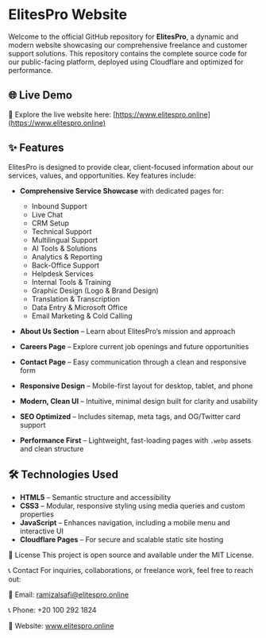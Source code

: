 # ElitesPro Website

Welcome to the official GitHub repository for **ElitesPro**, a dynamic and modern website showcasing our comprehensive freelance and customer support solutions. This repository contains the complete source code for our public-facing platform, deployed using Cloudflare and optimized for performance.

## 🌐 Live Demo

🔗 Explore the live website here: [https://www.elitespro.online](https://www.elitespro.online)

## ✨ Features

ElitesPro is designed to provide clear, client-focused information about our services, values, and opportunities. Key features include:

* **Comprehensive Service Showcase** with dedicated pages for:
  * Inbound Support  
  * Live Chat  
  * CRM Setup  
  * Technical Support  
  * Multilingual Support  
  * AI Tools & Solutions  
  * Analytics & Reporting  
  * Back-Office Support  
  * Helpdesk Services  
  * Internal Tools & Training  
  * Graphic Design (Logo & Brand Design)  
  * Translation & Transcription  
  * Data Entry & Microsoft Office  
  * Email Marketing & Cold Calling

* **About Us Section** – Learn about ElitesPro’s mission and approach  
* **Careers Page** – Explore current job openings and future opportunities  
* **Contact Page** – Easy communication through a clean and responsive form  
* **Responsive Design** – Mobile-first layout for desktop, tablet, and phone  
* **Modern, Clean UI** – Intuitive, minimal design built for clarity and usability  
* **SEO Optimized** – Includes sitemap, meta tags, and OG/Twitter card support  
* **Performance First** – Lightweight, fast-loading pages with `.webp` assets and clean structure

## 🛠️ Technologies Used

* **HTML5** – Semantic structure and accessibility  
* **CSS3** – Modular, responsive styling using media queries and custom properties  
* **JavaScript** – Enhances navigation, including a mobile menu and interactive UI  
* **Cloudflare Pages** – For secure and scalable static site hosting  

📄 License
This project is open source and available under the MIT License.

📞 Contact
For inquiries, collaborations, or freelance work, feel free to reach out:

📧 Email: ramizalsafi@elitespro.online

📞 Phone: +20 100 292 1824

🔗 Website: www.elitespro.online
